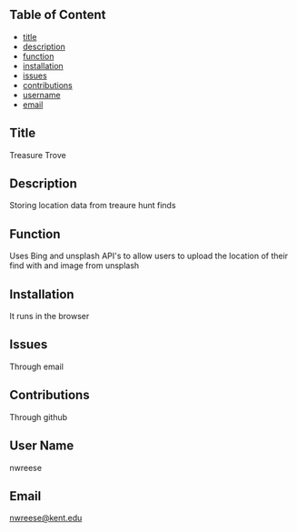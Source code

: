  ## Table of Content
* [title](#title)
* [description](#description)
* [function](#function)
* [installation](#installation)
* [issues](#issues)
* [contributions](#contributions)
* [username](#username)
* [email](#email)

## Title
Treasure Trove
## Description
Storing location data from treaure hunt finds
## Function
Uses Bing and unsplash API's to allow users to upload the location of their find with and image from unsplash
## Installation
It runs in the browser 
## Issues
Through email
## Contributions
Through github
## User Name
nwreese
## Email
nwreese@kent.edu
